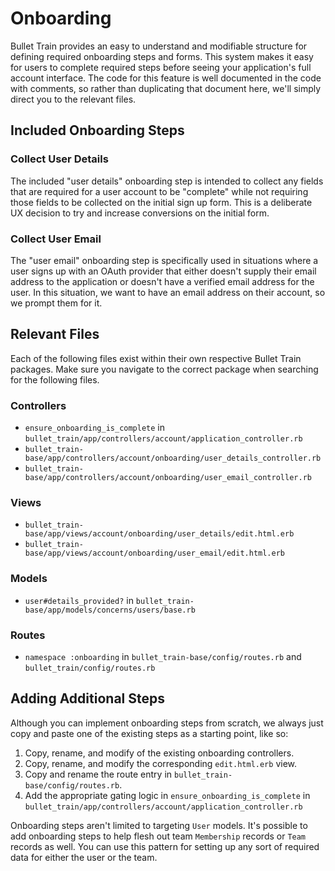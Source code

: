 # Onboarding
Bullet Train provides an easy to understand and modifiable structure for defining required onboarding steps and forms. This system makes it easy for users to complete required steps before seeing your application's full account interface. The code for this feature is well documented in the code with comments, so rather than duplicating that document here, we'll simply direct you to the relevant files.

## Included Onboarding Steps

### Collect User Details

The included "user details" onboarding step is intended to collect any fields that are required for a user account to be "complete" while not requiring those fields to be collected on the initial sign up form. This is a deliberate UX decision to try and increase conversions on the initial form.

### Collect User Email

The "user email" onboarding step is specifically used in situations where a user signs up with an OAuth provider that either doesn't supply their email address to the application or doesn't have a verified email address for the user. In this situation, we want to have an email address on their account, so we prompt them for it.

## Relevant Files

Each of the following files exist within their own respective Bullet Train packages. Make sure you navigate to the correct package when searching for the following files.

### Controllers
 - `ensure_onboarding_is_complete` in `bullet_train/app/controllers/account/application_controller.rb`
 - `bullet_train-base/app/controllers/account/onboarding/user_details_controller.rb`
 - `bullet_train-base/app/controllers/account/onboarding/user_email_controller.rb`

### Views
 - `bullet_train-base/app/views/account/onboarding/user_details/edit.html.erb`
 - `bullet_train-base/app/views/account/onboarding/user_email/edit.html.erb`

### Models
 - `user#details_provided?` in `bullet_train-base/app/models/concerns/users/base.rb`

### Routes
 - `namespace :onboarding` in `bullet_train-base/config/routes.rb` and `bullet_train/config/routes.rb`

## Adding Additional Steps
Although you can implement onboarding steps from scratch, we always just copy and paste one of the existing steps as a starting point, like so:

1. Copy, rename, and modify of the existing onboarding controllers.
2. Copy, rename, and modify the corresponding `edit.html.erb` view.
3. Copy and rename the route entry in `bullet_train-base/config/routes.rb`.
4. Add the appropriate gating logic in `ensure_onboarding_is_complete` in `bullet_train/app/controllers/account/application_controller.rb`

Onboarding steps aren't limited to targeting `User` models. It's possible to add onboarding steps to help flesh out team `Membership` records or `Team` records as well. You can use this pattern for setting up any sort of required data for either the user or the team.
